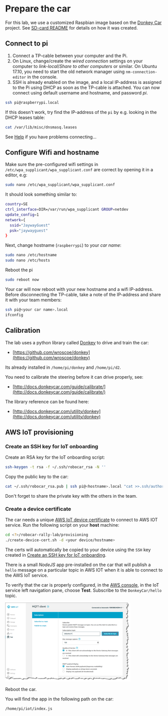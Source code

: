 # Prepare the car

For this lab, we use a customized Raspbian image based on the [Donkey Car](https://github.com/wroscoe/donkey) project. See [SD-card README](../sdcard/README.md) for details on how it was created.

## Connect to pi

1. Connect a TP-cable between your computer and the Pi.
2. On Linux, change/create the *wired connection* settings on your computer to *link-local*/*Share to other computers* or similar. On Ubuntu 17.10, you need to start the old network manager using `nm-connection-editor` in the console.
3. SSH is already enabled on the image, and a local IP-address is assigned to the Pi using DHCP as soon as the TP-cable is attached. You can now connect using default username and hostname, and password *pi*.

```bash
ssh pi@raspberrypi.local
```

If this doesn't work, try find the IP-address of the `pi` by e.g. looking in the DHCP leases table:

```bash
cat /var/lib/misc/dnsmasq.leases
```

See [Help](HELP.md) if you have problems connecting...

## Configure Wifi and hostname

Make sure the pre-configured wifi settings in `/etc/wpa_supplicant/wpa_supplicant.conf` are correct by opening it in a editor, e.g:

```bash
sudo nano /etc/wpa_supplicant/wpa_supplicant.conf
```

It should look something similar to:

```bash
country=SE
ctrl_interface=DIR=/var/run/wpa_supplicant GROUP=netdev
update_config=1
network={
  ssid="JaywayGuest"
  psk="jaywayguest"
}
```

Next, change hostname (`raspberrypi`) to your *car name*:
```bash
sudo nano /etc/hostname
sudo nano /etc/hosts
```

Reboot the pi
```bash
sudo reboot now
```

Your car will now reboot with your new hostname and a wifi IP-address. Before disconnecting the TP-cable, take a note of the IP-address and share it with your team members:

```bash
ssh pi@<your car name>.local
ifconfig
```

## Calibration

The lab uses a python library called [Donkey](https://github.com/wroscoe/donkey) to drive and train the car:
- [https://github.com/wroscoe/donkey](https://github.com/wroscoe/donkey)

Its already installed in `/home/pi/donkey` and `/home/pi/d2`.

You need to calibrate the steering before it can drive properly, see:
- [http://docs.donkeycar.com/guide/calibrate/](http://docs.donkeycar.com/guide/calibrate/)

The library reference can be found here:
- [http://docs.donkeycar.com/utility/donkey](http://docs.donkeycar.com/utility/donkey)

## AWS IoT provisioning

### Create an SSH key for IoT onboarding

Create an RSA key for the IoT onboarding script:

```bash
ssh-keygen -t rsa -f ~/.ssh/robocar_rsa -N ''
```

Copy the public key to the car:
```bash
cat ~/.ssh/robocar_rsa.pub | ssh pi@<hostname>.local "cat >>.ssh/authorized_keys"
```

Don't forget to share the private key with the others in the team.

### Create a device certificate

The car needs a unique [AWS IoT device certificate](https://docs.aws.amazon.com/iot/latest/developerguide/x509-certs.html) to connect to AWS IOT service. Run the following script on your **host** machine:
```bash
cd <?>/robocar-rally-lab/provisioning
./create-device-cert.sh -d <your device/hostname>
```

The certs will automatically be copied to your device using the `SSH` key created in [Create an SSH key for IoT onboarding](#create-an-ssh-key-for-iot-onboarding).

There is a small *NodeJS* app pre-installed on the car that will publish a `hello` message on a particular topic in AWS IOT when it is able to connect to the AWS IoT service.

To verify that the car is properly configured, in the [AWS console](https://648414911232.signin.aws.amazon.com/console), in the IoT service left navigation pane, choose **Test**. Subscribe to the `DonkeyCar/hello` topic.

<img src="subscribe-button-topic.png" width="400"> 

Reboot the car.

You will find the app in the following path on the car:
```bash
/home/pi/iot/index.js
```
